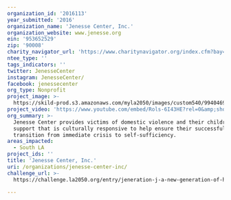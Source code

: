 ```yaml
---
organization_id: '2016113'
year_submitted: '2016'
organization_name: 'Jenesse Center, Inc.'
organization_website: www.jenesse.org
ein: '953652529'
zip: '90008'
charity_navigator_url: 'https://www.charitynavigator.org/index.cfm?bay=search.profile&ein=953652529'
ntee_type: ''
tags_indicators: ''
twitter: JenesseCenter
instagram: JenesseCenter/
facebook: jenessecenter
org_type: Nonprofit
project_image: >-
  https://skild-prod.s3.amazonaws.com/myla2050/images/custom540/9940469155741-team90.jpg
project_video: 'https://www.youtube.com/embed/Rols-6I43HE?rel=0&amp;showinfo=0'
org_summary: >-
  Jenesse Center provides victims of domestic violence and their children
  support that is culturally responsive to help ensure their successful
  transition from immediate crisis to self-sufficiency.
areas_impacted:
  - South LA
project_ids: ''
title: 'Jenesse Center, Inc.'
uri: /organizations/jenesse-center-inc/
challenge_url: >-
  https://challenge.la2050.org/entry/jeneration-j-a-new-generation-of-healthy-relationships

---
```

